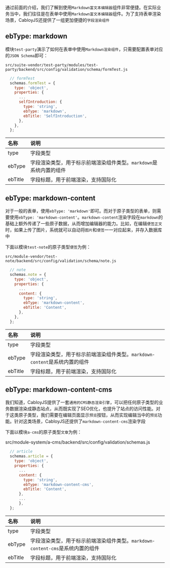 通过前面的介绍，我们了解到使用`Markdown富文本编辑器`组件非常便捷。在实际业务当中，我们往往是在表单中使用`Markdown富文本编辑器`组件。为了支持表单渲染场景，CabloyJS还提供了一组更加便捷的`字段渲染组件`

## ebType: markdown

模块`test-party`演示了如何在表单中使用`Markdown渲染组件`，只需要配置表单对应的`JSON Schema`即可：

`src/suite-vendor/test-party/modules/test-party/backend/src/config/validation/schema/formTest.js`

``` javascript
  // formTest
  schemas.formTest = {
    type: 'object',
    properties: {
      ...
      selfIntroduction: {
        type: 'string',
        ebType: 'markdown',
        ebTitle: 'SelfIntroduction',
      },
    },
  };
```

| **名称** | **说明** |
|:---|:---|
| type | 字段类型 |
| ebType | 字段渲染类型，用于标示前端渲染组件类型。`markdown`是系统内置的组件 |
| ebTitle | 字段标题，用于前端渲染，支持国际化 |

## ebType: markdown-content

对于一般的表单，使用`ebType: 'markdown'`即可。而对于原子类型的表单，则需要使用`ebType: 'markdown-content'`。`markdown-content`渲染字段在`markdown`的基础上额外传递了一些原子数据，从而增加编辑器的能力。比如，在编辑`便签正文`时，如果上传了图片，系统就可以自动将`图片`和`便签`一一对应起来，并存入数据库中

下面以模块`test-note`的原子类型`便签`为例：

`src/module-vendor/test-note/backend/src/config/validation/schema/note.js`

``` javascript
  // note
  schemas.note = {
    type: 'object',
    properties: {
      ...
      content: {
        type: 'string',
        ebType: 'markdown-content',
        ebTitle: 'Content',
      },
    },
  };
```

| **名称** | **说明** |
|:---|:---|
| type | 字段类型 |
| ebType | 字段渲染类型，用于标示前端渲染组件类型。`markdown-content`是系统内置的组件 |
| ebTitle | 字段标题，用于前端渲染，支持国际化 |

## ebType: markdown-content-cms

我们知道，CabloyJS提供了一套`通用的CMS静态渲染引擎`，可以把任何原子类型的业务数据渲染成静态站点，从而既实现了SEO优化，也提升了站点的访问性能。对于这类原子类型，我们需要在编辑页面显示`预览`按钮，从而实现编辑当中的`预览`功能。针对这类场景，CabloyJS还提供了`markdown-content-cms`渲染字段

下面以模块`a-cms`的原子类型`文章`为例：

src/module-system/a-cms/backend/src/config/validation/schemas.js

``` javascript
  // article
  schemas.article = {
    type: 'object',
    properties: {
      ...
      content: {
        type: 'string',
        ebType: 'markdown-content-cms',
        ebTitle: 'Content',
      },
      ...
      },
  };
```

| **名称** | **说明** |
|:---|:---|
| type | 字段类型 |
| ebType | 字段渲染类型，用于标示前端渲染组件类型。`markdown-content-cms`是系统内置的组件 |
| ebTitle | 字段标题，用于前端渲染，支持国际化 |
